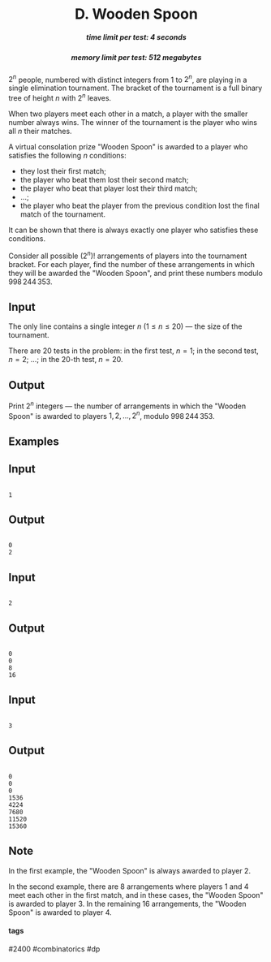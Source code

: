 <h1 style='text-align: center;'> D. Wooden Spoon</h1>

<h5 style='text-align: center;'>time limit per test: 4 seconds</h5>
<h5 style='text-align: center;'>memory limit per test: 512 megabytes</h5>

$2^n$ people, numbered with distinct integers from $1$ to $2^n$, are playing in a single elimination tournament. The bracket of the tournament is a full binary tree of height $n$ with $2^n$ leaves.

When two players meet each other in a match, a player with the smaller number always wins. The winner of the tournament is the player who wins all $n$ their matches.

A virtual consolation prize "Wooden Spoon" is awarded to a player who satisfies the following $n$ conditions: 

* they lost their first match;
* the player who beat them lost their second match;
* the player who beat that player lost their third match;
* $\ldots$;
* the player who beat the player from the previous condition lost the final match of the tournament.

It can be shown that there is always exactly one player who satisfies these conditions.

Consider all possible $(2^n)!$ arrangements of players into the tournament bracket. For each player, find the number of these arrangements in which they will be awarded the "Wooden Spoon", and print these numbers modulo $998\,244\,353$.

## Input

The only line contains a single integer $n$ ($1 \le n \le 20$) — the size of the tournament.

There are $20$ tests in the problem: in the first test, $n = 1$; in the second test, $n = 2$; $\ldots$; in the $20$-th test, $n = 20$.

## Output

Print $2^n$ integers — the number of arrangements in which the "Wooden Spoon" is awarded to players $1, 2, \ldots, 2^n$, modulo $998\,244\,353$.

## Examples

## Input


```

1

```
## Output


```

0
2

```
## Input


```

2

```
## Output


```

0
0
8
16

```
## Input


```

3

```
## Output


```

0
0
0
1536
4224
7680
11520
15360

```
## Note

In the first example, the "Wooden Spoon" is always awarded to player $2$.

In the second example, there are $8$ arrangements where players $1$ and $4$ meet each other in the first match, and in these cases, the "Wooden Spoon" is awarded to player $3$. In the remaining $16$ arrangements, the "Wooden Spoon" is awarded to player $4$.



#### tags 

#2400 #combinatorics #dp 